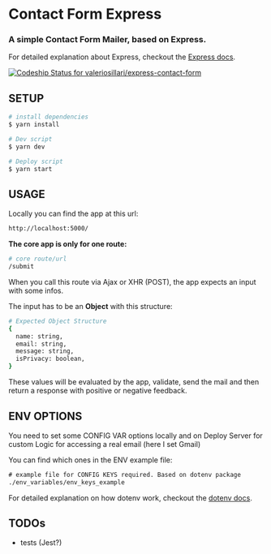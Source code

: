 # Contact Form Express

### A simple Contact Form Mailer, based on Express.

For detailed explanation about Express, checkout the [Express docs](https://expressjs.com/).

[![Codeship Status for valeriosillari/express-contact-form](https://app.codeship.com/projects/e23d2620-87f5-0137-b283-36c18113679c/status?branch=master)](https://app.codeship.com/projects/354286)

## SETUP

```bash
# install dependencies
$ yarn install

# Dev script
$ yarn dev

# Deploy script
$ yarn start
```

## USAGE

Locally you can find the app at this url:

```bash
http://localhost:5000/
```

**The core app is only for one route:**

```bash
# core route/url
/submit
```

When you call this route via Ajax or XHR (POST), the app expects an input with some infos.

The input has to be an **Object** with this structure:

```bash
# Expected Object Structure
{
  name: string,
  email: string,
  message: string,
  isPrivacy: boolean,
}
```

These values will be evaluated by the app, validate, send the mail and then return a response with positive or negative feedback.

## ENV OPTIONS

You need to set some CONFIG VAR options locally and on Deploy Server for custom Logic for accessing a real email (here I set Gmail)

You can find which ones in the ENV example file:

```html
# example file for CONFIG KEYS required. Based on dotenv package
./env_variables/env_keys_example
```

For detailed explanation on how dotenv work, checkout the [dotenv docs](https://github.com/motdotla/dotenv).

## TODOs

- tests (Jest?)
